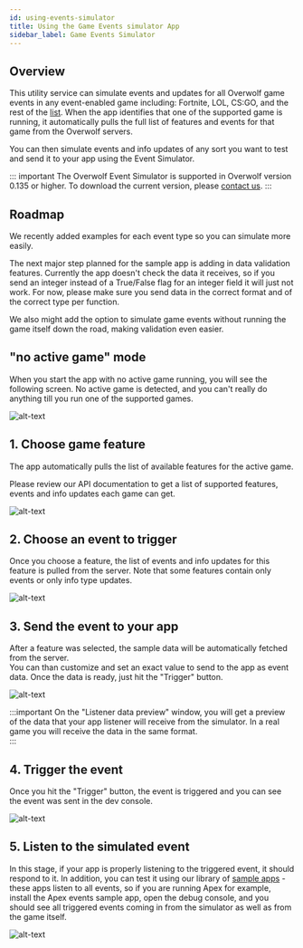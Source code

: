 ```yaml
---
id: using-events-simulator
title: Using the Game Events simulator App
sidebar_label: Game Events Simulator
---
```


## Overview

This utility service can simulate events and updates for all Overwolf game events in any event-enabled game including: Fortnite, LOL, CS:GO, and the rest of the [list](../status/all). When the app identifies that one of the supported game is running, it automatically pulls the full list of features and events for that game from the Overwolf servers. 

You can then simulate events and info updates of any sort you want to test and send it to your app using the Event Simulator.

::: important
The Overwolf Event Simulator is supported in Overwolf version 0.135 or higher. To download the current version, please [contact us](../support/contact-us).
:::

## Roadmap

We recently added examples for each event type so you can simulate more easily.

The next major step planned for the sample app is adding in data validation features. Currently the app doesn't check the data it receives, so if you send an integer instead of a True/False flag for an integer field it will just not work. For now, please make sure you send data in the correct format and of the correct type per function.

We also might add the option to simulate game events without running the game itself down the road, making validation even easier.

## "no active game" mode

When you start the app with no active game running, you will see the following screen. No active game is detected, and you can't really do anything till you run one of the supported games.

![alt-text](assets/events-simulator/non-active.png)

## 1. Choose game feature

The app automatically pulls the list of available features for the active game.

Please review our API documentation to get a list of supported features, events and info updates each game can get.

![alt-text](assets/events-simulator/1.png)


## 2. Choose an event to trigger

Once you choose a feature, the list of events and info updates for this feature is pulled from the server. Note that some features contain only events or only info type updates.  

![alt-text](assets/events-simulator/2.png)

## 3. Send the event to your app

After a feature was selected, the sample data will be automatically fetched from the server.  
You can than customize and set an exact value to send to the app as event data. Once the data is ready, just hit the "Trigger" button.

![alt-text](assets/events-simulator/3.png)

:::important
On the "Listener data preview" window, you will get a preview of the data that your app listener will receive from the simulator. In a real game you will receive the data in the same format.  
:::

## 4. Trigger the event

Once you hit the "Trigger" button, the event is triggered and you can see the event was sent in the dev console.

![alt-text](assets/events-simulator/simulator-usage.gif)


## 5. Listen to the simulated event

In this stage, if your app is properly listening to the triggered event, it should respond to it. In addition, you can test it using our library of [sample apps]((https://github.com/overwolf/events-sample-apps)) - these apps listen to all events,  so if you are running Apex for example, install the Apex events sample app, open the debug console, and you should see all triggered events coming in from the simulator as well as from the game itself.

![alt-text](assets/events-simulator/console.png)




